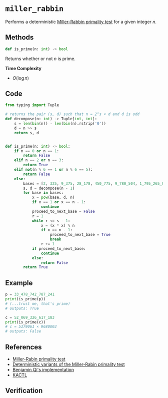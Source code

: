 # `miller_rabbin`
Performs a deterministic [Miller-Rabbin primality test](https://en.wikipedia.org/wiki/Miller%E2%80%93Rabin_primality_test) for a given integer $n$.

## Methods
```python
def is_prime(n: int) -> bool
```

Returns whether or not $n$ is prime.

**Time Complexity**
- $O(\log n)$

## Code
```python
from typing import Tuple
```

```python
# returns the pair (s, d) such that n = 2^s × d and d is odd
def decompose(n: int) -> Tuple[int, int]:
    s = len(bin(n)) - len(bin(n).rstrip('0'))
    d = n >> s
    return s, d


def is_prime(n: int) -> bool:
    if n == 0 or n == 1:
        return False
    elif n == 2 or n == 3:
        return True
    elif not(n % 6 == 1 or n % 6 == 5):
        return False
    else:
        bases = [2, 325, 9_375, 28_178, 450_775, 9_780_504, 1_795_265_022]
        s, d = decompose(n - 1)
        for base in bases:
            x = pow(base, d, n)
            if x == 1 or x == n - 1:
                continue
            proceed_to_next_base = False
            r = 1
            while r <= s - 1:
                x = (x * x) % n
                if x == n - 1:
                    proceed_to_next_base = True
                    break
                r += 1
            if proceed_to_next_base:
                continue
            else:
                return False
        return True
```

## Example
```python
p = 33_478_742_787_241
print(is_prime(p))
# (...trust me, that's prime)
# outputs: True

c = 52_069_326_617_183
print(is_prime(c))
# c = 5379061 × 9680003
# outputs: False
```

## References
- [Miller-Rabin primality test](https://en.wikipedia.org/wiki/Miller%E2%80%93Rabin_primality_test)
- [Deterministic variants of the Miller-Rabin primality test](https://miller-rabin.appspot.com/)
- [Benjamin Qi's implementation](https://github.com/bqi343/USACO/blob/master/Implementations/content/number-theory%20(11.1)/Primality/MillerRabin.h)
- [KACTL](https://github.com/kth-competitive-programming/kactl/blob/main/content/number-theory/MillerRabin.h)

## Verification
